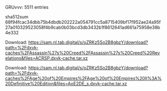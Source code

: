 GRUvvv: 5511 entries

sha512sum 68f94fcac34dbb75b4dbdb202222a054791cc5a8715409bf17f952ae24a95f27a010329523058f4b9cab0b03bcd3db3432b1f8612641ad661a75958e38b4e332


 Download: https://sam.nl.tab.digital/s/oZRKz5So2B8gbzY/download?path=%2Fdxvk-caches%2FAssassin%27s%20Creed%2FAssassin%27s%20Creed%20Revelations&files=ACRSP.dxvk-cache.tar.xz



 Download: https://sam.nl.tab.digital/s/oZRKz5So2B8gbzY/download?path=%2Fdxvk-caches%2FAge%20of%20Empires%2FAge%20of%20Empires%20II%3A%20Definitive%20Edition&files=AoE2DE_s.dxvk-cache.tar.xz
